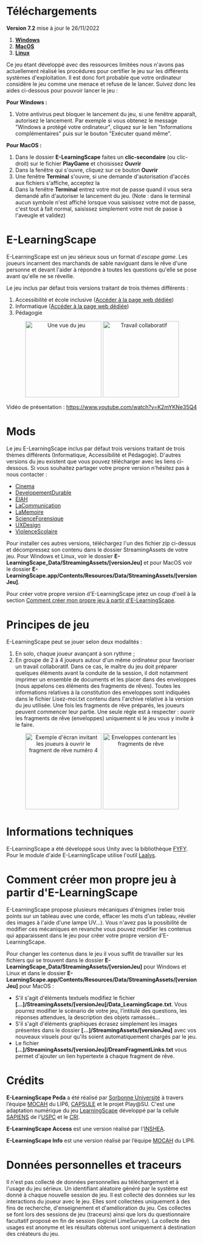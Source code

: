 # Téléchargements
**Version 7.2** mise à jour le 26/11/2022

1. [**Windows**](https://github.com/Mocahteam/E-LearningScape/releases/download/v7.2/E-LearningScape_Windows.zip)
2. [**MacOS**](https://github.com/Mocahteam/E-LearningScape/releases/download/v7.2/E-LearningScape_MacOS.zip)
3. [**Linux**](https://github.com/Mocahteam/E-LearningScape/releases/download/v7.2/E-LearningScape_Linux.zip)

Ce jeu étant développé avec des ressources limitées nous n'avons pas actuellement réalisé les procédures pour certifier le jeu sur les différents systèmes d'exploitation. Il est donc fort probable que votre ordinateur considère le jeu comme une menace et refuse de le lancer. Suivez donc les aides ci-dessous pour pouvoir lancer le jeu :

**Pour Windows :**
1. Votre antivirus peut bloquer le lancement du jeu, si une fenêtre apparaît, autorisez le lancement. Par exemple si vous obtenez le message "Windows a protégé votre ordinateur", cliquez sur le lien "Informations complémentaires" puis sur le bouton "Exécuter quand même".

**Pour MacOS :**
   1. Dans le dossier **E-LearningScape** faites un **clic-secondaire** (ou clic-droit) sur le fichier **PlayGame** et choisissez **Ouvrir**
   2. Dans la fenêtre qui s'ouvre, cliquez sur ce bouton **Ouvrir**
   3. Une fenêtre **Terminal** s'ouvre, si une demande d'autorisation d'accès aux fichiers s'affiche, acceptez la
   4. Dans la fenêtre **Terminal** entrez votre mot de passe quand il vous sera demandé afin d'autoriser le lancement du jeu. (Note : dans le terminal aucun symbole n'est affiché lorsque vous saisissez votre mot de passe, c'est tout à fait normal, saisissez simplement votre mot de passe à l'aveugle et validez)

# E-LearningScape
E-LearningScape est un jeu sérieux sous un format d'*escape game*. Les joueurs incarnent des marchands de sable naviguant dans le rêve d'une personne et devant l'aider à répondre à toutes les questions qu'elle se pose avant qu'elle ne se réveille. 

Le jeu inclus par défaut trois versions traitant de trois thèmes différents :
   1. Accessibilité et école inclusive ([Accéder à la page web dédiée](https://www.inshea.fr/fr/content/serious-games-de-lorna))
   2. Informatique ([Accéder à la page web dédiée](https://webia.lip6.fr/~muratetm/elearningscape/))
   3. Pédagogie

<p align="center"><img src="docs/CaptureLearningScape.PNG" alt="Une vue du jeu" height="200"/> <img src="docs/collaboratif.jpg" alt="Travail collaboratif" height="200"/></p>
   
Vidéo de présentation : https://www.youtube.com/watch?v=K2mYKNe35Q4

# Mods
Le jeu E-LearningScape inclus par défaut trois versions traitant de trois thèmes différents (Informatique, Accessibilité et Pédagogie). D'autres versions du jeu existent que vous pouvez télécharger avec les liens ci-dessous. Si vous souhaitez partager votre propre version n'hésitez pas à nous contacter :
   - [Cinema](https://webia.lip6.fr/~muratetm/elearningscape/Mods/Cinema.zip)
   - [DevelopementDurable](https://webia.lip6.fr/~muratetm/elearningscape/Mods/DevelopementDurable.zip)
   - [EIAH](https://webia.lip6.fr/~muratetm/elearningscape/Mods/EIAH.zip)
   - [LaCommunication](https://webia.lip6.fr/~muratetm/elearningscape/Mods/LaCommunication.zip)
   - [LaMemoire](https://webia.lip6.fr/~muratetm/elearningscape/Mods/LaMemoire.zip)
   - [ScienceForensique](https://webia.lip6.fr/~muratetm/elearningscape/Mods/ScienceForensique.zip)
   - [UXDesign](https://webia.lip6.fr/~muratetm/elearningscape/Mods/UXDesign.zip)
   - [ViolenceScolaire](https://webia.lip6.fr/~muratetm/elearningscape/Mods/ViolenceScolaire.zip)

Pour installer ces autres versions, téléchargez l'un des fichier zip ci-dessus et décompressez son contenu dans le dossier StreamingAssets de votre jeu. Pour Windows et Linux, voir le dossier **E-LearningScape_Data/StreamingAssets/[versionJeu]** et pour MacOS voir le dossier **E-LearningScape.app/Contents/Resources/Data/StreamingAssets/[versionJeu]**.

Pour créer votre propre version d'E-LearningScape jetez un coup d'oeil à la section [Comment créer mon propre jeu à partir d'E-LearningScape](#comment-créer-mon-propre-jeu-à-partir-de-learningscape).

# Principes de jeu
E-LearningScape peut se jouer selon deux modalités :
1. En solo, chaque joueur avançant à son rythme ;
2. En groupe de 2 à 4 joueurs autour d'un même ordinateur pour favoriser un travail collaboratif. Dans ce cas, le maître du jeu doit préparer quelques éléments avant la conduite de la session, il doit notamment imprimer un ensemble de documents et les placer dans des enveloppes (nous appelons ces éléments des fragments de rêves). Toutes les informations relatives à la constitution des enveloppes sont indiquées dans le fichier Lisez-moi.txt contenu dans l'archive relative à la version du jeu utilisée. Une fois les fragments de rêve préparés, les joueurs peuvent commencer leur partie. Une seule règle est à respecter : ouvrir les fragments de rêve (enveloppes) uniquement si le jeu vous y invite à le faire. 

<p align="center"><img src="docs/ouvrirFragment.png" alt="Exemple d'écran invitant les joueurs à ouvrir le fragment de rêve numéro 4" height="200"/> <img src="docs/enveloppes.jpg" alt="Enveloppes contenant les fragments de rêve" height="200"/></p>

# Informations techniques
E-LearningScape a été développé sous Unity avec la bibliothèque [FYFY](https://github.com/Mocahteam/FYFY). Pour le module d'aide E-LearningScape utilise l'outil [Laalys](https://github.com/Mocahteam/Laalys).

# Comment créer mon propre jeu à partir d'E-LearningScape
E-LearningScape propose plusieurs mécaniques d'énigmes (relier trois points sur un tableau avec une corde, effacer les mots d'un tableau, révéler des images à l'aide d'une lampe UV...). Vous n'avez pas la possibilité de modifier ces mécaniques en revanche vous pouvez modifier les contenus qui apparaissent dans le jeu pour créer votre propre version d'E-LearningScape.

Pour changer les contenus dans le jeu il vous suffit de travailler sur les fichiers qui se trouvent dans le dossier **E-LearningScape_Data/StreamingAssets/[versionJeu]** pour Windows et Linux et dans le dossier **E-LearningScape.app/Contents/Resources/Data/StreamingAssets/[versionJeu]** pour MacOS :
- S'il s'agit d'éléments textuels modifiez le fichier **[...]/StreamingAssets/[versionJeu]/Data_LearningScape.txt**. Vous pourrez modifier le scénario de votre jeu, l'intitulé des questions, les réponses attendues, la description des objets ramassés...
- S'il s'agit d'éléments graphiques écrasez simplement les images présentes dans le dossier **[...]/StreamingAssets/[versionJeu]** avec vos nouveaux visuels pour qu'ils soient automatiquement chargés par le jeu.
- Le fichier **[...]/StreamingAssets/[versionJeu]/DreamFragmentLinks.txt** vous permet d'ajouter un lien hypertexte à chaque fragment de rêve.


# Crédits
**E-LearningScape Peda** a été réalisé par [Sorbonne Université](http://www.sorbonne-universite.fr/) à travers l’équipe [MOCAH](https://www.lip6.fr/recherche/team.php?acronyme=MOCAH) du LIP6, [CAPSULE](http://capsule.sorbonne-universite.fr/) et le projet Play@SU. C'est une adaptation numérique du jeu [LearningScape](https://sapiens-uspc.com/learningscape-2/) développé par la cellule [SAPIENS](https://sapiens-uspc.com/) de l'[USPC](http://www.sorbonne-paris-cite.fr/) et le [CRI](https://cri-paris.org/).

**E-LearningScape Access** est une version réalisé par l'[INSHEA](https://www.inshea.fr/).

**E-LearningScape Info** est une version réalisé par l’équipe [MOCAH](https://www.lip6.fr/recherche/team.php?acronyme=MOCAH) du LIP6.

# Données personnelles et traceurs
Il n'est pas collecté de données personnelles au téléchargement et à l'usage du jeu sérieux. Un identifiant aléatoire généré par le système est donné à chaque nouvelle session de jeu. Il est collecté des données sur les interactions du joueur avec le jeu. Elles sont collectées uniquement à des fins de recherche, d'enseignement et d'amélioration du jeu. Ces collectes se font lors des sessions de jeu (traceurs) ainsi que lors du questionnaire facultatif proposé en fin de session (logiciel LimeSurvey). La collecte des usages est anonyme et les résultats obtenus sont uniquement à destination des créateurs du jeu.
